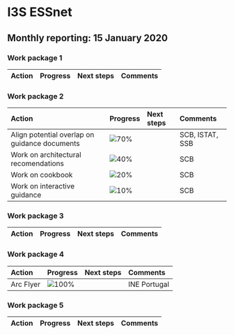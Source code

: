# I3S ESSnet

## Monthly reporting: 15 January 2020

### Work package 1

| Action  | Progress | Next steps | Comments |
|:--|:--|:--|:--|



### Work package 2

| Action  | Progress | Next steps | Comments |
|:--|:--|:--|:--|
|Align potential overlap on guidance documents |![70%](https://progress-bar.dev/70)||SCB, ISTAT, SSB|
|Work on architectural recomendations |![40%](https://progress-bar.dev/40)||SCB|
|Work on cookbook |![20%](https://progress-bar.dev/20)||SCB|
|Work on interactive guidance |![10%](https://progress-bar.dev/10)||SCB|


### Work package 3
| Action  | Progress | Next steps | Comments |
|:--|:--|:--|:--|

### Work package 4

| Action  | Progress | Next steps | Comments |
|:--|:--|:--|:--|
| Arc Flyer | ![100%](https://progress-bar.dev/50) |  | INE Portugal |

### Work package 5

| Action  | Progress | Next steps | Comments |
|:--|:--|:--|:--|
